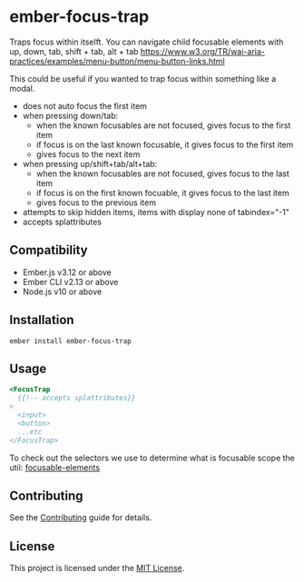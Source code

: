ember-focus-trap
==============================================================================

Traps focus within itselft.
You can navigate child focusable elements with up, down, tab, shift + tab, alt + tab
https://www.w3.org/TR/wai-aria-practices/examples/menu-button/menu-button-links.html

This could be useful if you wanted to trap focus within something like a modal.

* does not auto focus the first item
* when pressing down/tab:
  * when the known focusables are not focused, gives focus to the first item
  * if focus is on the last known focusable, it gives focus to the first item
  * gives focus to the next item
* when pressing up/shift+tab/alt+tab:
  * when the known focusables are not focused, gives focus to the last item
  * if focus is on the first known focuable, it gives focus to the last item
  * gives focus to the previous item
* attempts to skip hidden items, items with display none of tabindex="-1"
* accepts splattributes

Compatibility
------------------------------------------------------------------------------

* Ember.js v3.12 or above
* Ember CLI v2.13 or above
* Node.js v10 or above


Installation
------------------------------------------------------------------------------

```
ember install ember-focus-trap
```

Usage
------------------------------------------------------------------------------

```handlebars
<FocusTrap
  {{!-- accepts splattributes}}
>
  <input>
  <button>
  ...etc
</FocusTrap>
```

To check out the selectors we use to determine what is focusable scope the util: [focusable-elements](addon/utils/focusable-elements.js)

Contributing
------------------------------------------------------------------------------

See the [Contributing](CONTRIBUTING.md) guide for details.


License
------------------------------------------------------------------------------

This project is licensed under the [MIT License](LICENSE.md).
